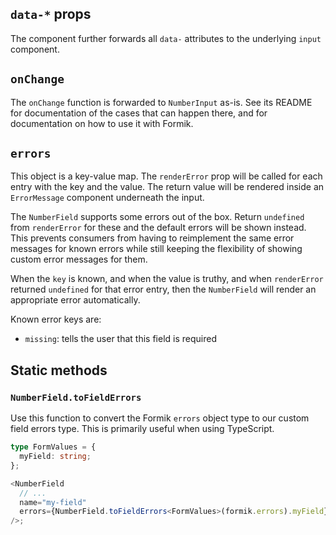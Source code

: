 ## `data-*` props

The component further forwards all `data-` attributes to the underlying `input` component.

## `onChange`

The `onChange` function is forwarded to `NumberInput` as-is. See its README for documentation of the cases that can happen there, and for documentation on how to use it with Formik.

## `errors`

This object is a key-value map. The `renderError` prop will be called for each entry with the key and the value. The return value will be rendered inside an `ErrorMessage` component underneath the input.

The `NumberField` supports some errors out of the box. Return `undefined` from `renderError` for these and the default errors will be shown instead. This prevents consumers from having to reimplement the same error messages for known errors while still keeping the flexibility of showing custom error messages for them.

When the `key` is known, and when the value is truthy, and when `renderError` returned `undefined` for that error entry, then the `NumberField` will render an appropriate error automatically.

Known error keys are:

- `missing`: tells the user that this field is required

## Static methods

### `NumberField.toFieldErrors`

Use this function to convert the Formik `errors` object type to our custom field errors type. This is primarily useful when using TypeScript.

```ts
type FormValues = {
  myField: string;
};

<NumberField
  // ...
  name="my-field"
  errors={NumberField.toFieldErrors<FormValues>(formik.errors).myField}
/>;
```
